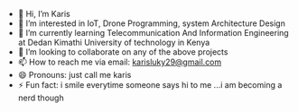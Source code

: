 - 👋 Hi, I’m Karis
- 👀 I’m interested in IoT, Drone Programming, system Architecture Design
- 🌱 I’m currently learning Telecommunication And Information Engineering at Dedan Kimathi University of technology in Kenya
- 💞️ I’m looking to collaborate on any of the above projects 
- 📫 How to reach me via email: karisluky29@gmail.com
- 😄 Pronouns: just call me karis
- ⚡ Fun fact: i smile everytime someone says hi to me ...i am becoming a nerd though 

<!---
Karisjk/Karisjk is a ✨ special ✨ repository because its `README.md` (this file) appears on your GitHub profile.
You can click the Preview link to take a look at your changes.
--->
